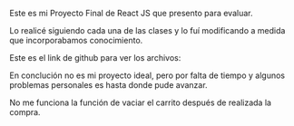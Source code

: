 Este es mi Proyecto Final de React JS que presento para evaluar.

Lo realicé siguiendo cada una de las clases y lo fuí modificando a medida que incorporabamos conocimiento.

Este es el link de github para ver los archivos:


En conclución no es mi proyecto ideal, pero por falta de tiempo y algunos problemas personales es hasta donde pude avanzar.

No me funciona la función de vaciar el carrito después de realizada la compra.






